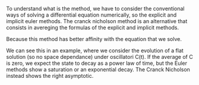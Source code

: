 To understand what is the method, we have to consider the conventional ways of solving a differential equation numerically, so the explicit and implicit euler methods.
The cranck nicholson method is an alternative that consists in avereging the formulas of the explicit and implicit methods.

Because this method has better affinity with the equation that we solve. 

We can see this in an example, where we consider the evolution of a flat solution (so no space dependance) under oscillatori C(t).
If the average of C is zero, we expect the state to decay as a power law of time, but the Euler methods show a saturation or an exponential decay.
The Cranck Nicholson instead shows the right asymptotic.
